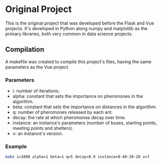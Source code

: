 # Original Project

This is the original project that was developed before the Flask and Vue projects. It's developed in Python along numpy and matplotlib as the primary libraries, both very common in data science projects.

## Compilation

A makefile was created to compile this project's files, having the same parameters as the Vue project.

### Parameters

* i: number of iterations.
* alpha: constant that sets the importance on pheromones in the algorithm.
* beta: constant that sets the importance on distances in the algorithm.
* q: number of pheromones released by each ant.
* decay: the rate at which pheromones decay over time.
* instance: an instance's parameters (number of buses, starting points, meeting points and shelters).
* v: an instance's version.

### Example

```sh
make i=1000 alpha=1 beta=1 q=5 decay=0.9 instance=8-40-20-20 v=7
```